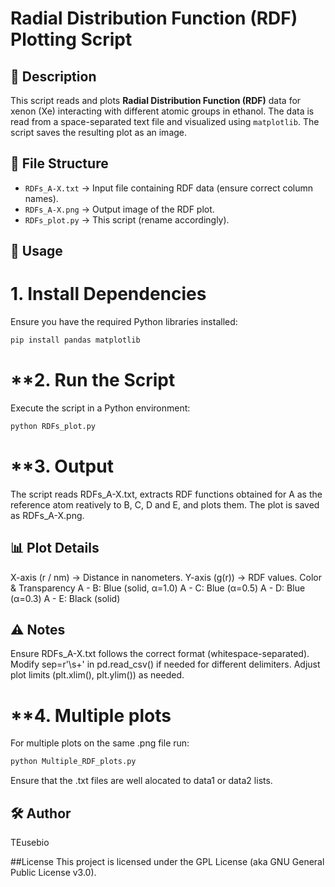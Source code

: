 # Radial Distribution Function (RDF) Plotting Script  

## 📌 Description  
This script reads and plots **Radial Distribution Function (RDF)** data for xenon (Xe) interacting with different atomic groups in ethanol. The data is read from a space-separated text file and visualized using `matplotlib`. The script saves the resulting plot as an image.  

## 📂 File Structure  
- `RDFs_A-X.txt` → Input file containing RDF data (ensure correct column names).  
- `RDFs_A-X.png` → Output image of the RDF plot.  
- `RDFs_plot.py` → This script (rename accordingly).  

## 🚀 Usage  
# **1. Install Dependencies**  
Ensure you have the required Python libraries installed:  
```bash
pip install pandas matplotlib
```

# **2. Run the Script
Execute the script in a Python environment:
```bash
python RDFs_plot.py
```

# **3. Output
The script reads RDFs_A-X.txt, extracts RDF functions obtained for A as the reference atom reatively to B, C, D and E, and plots them.
The plot is saved as RDFs_A-X.png.

## 📊 Plot Details
X-axis (r / nm) → Distance in nanometers.
Y-axis (g(r)) → RDF values.
Color & Transparency
A - B: Blue (solid, α=1.0)
A - C: Blue (α=0.5)
A - D: Blue (α=0.3)
A - E: Black (solid)

## ⚠️ Notes
Ensure RDFs_A-X.txt follows the correct format (whitespace-separated).
Modify sep=r'\s+' in pd.read_csv() if needed for different delimiters.
Adjust plot limits (plt.xlim(), plt.ylim()) as needed.

# **4. Multiple plots
For multiple plots on the same .png file run: 
```bash
python Multiple_RDF_plots.py
```
Ensure that the .txt files are well alocated to data1 or data2 lists.

## 🛠️ Author
TEusebio

##License
This project is licensed under the GPL License (aka GNU General Public License v3.0).

